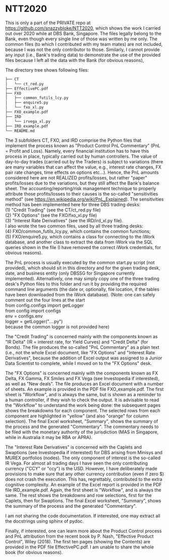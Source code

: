 # NTT2020

This is only a part of the PRIVATE repo at https://github.com/snazzybloke/NTT2020,
which shows the work I carried out over 2020 while at DBS Bank, Singapore.
The files legally belong to the Bank, even though every single line of those
was written by me only.
The common files (to which I contributed with my team mates) are not included, because
I was not the only contributor to those.
Similarly, I cannot provide any input (i.e., Bank's trading data) to demonstrate the use
of the provided files because I left all the data with the Bank (for obvious reasons),

The directory tree shows following files:
```bash
├── CT
│   └── ct_red.py
├── EffectivePC.pdf
├── FXO
│   ├── common_futils_lcy.py
│   ├── enquire5.py
│   └── fxo_xl.py
├── FXO_example.pdf
├── IRD
│   └── irvega_xl.py
├── IRD_example.pdf
└── README.md
```
The 3 subfolders CT, FXO, and IRD comprise the Python files that implement the
process known as "Product Control PnL Commentary"  (PnL = Profit and Loss).
Namely, every financial institution has to have this process in place, typically
carried out by human controllers.
The value of day-to-day trades (carried out by the Traders) is subject to
variations (there are many variables that can affect the value, e.g., interest
rate changes, FX pair rate changes, time effects on options etc...).
Hence, the PnL amounts considered here are not REALIZED profits/losses, but
rather "paper" profits/losses due to the variations, but they still affect the
Bank's balance sheet.
The accounting/reporting/risk management technique to properly attribute those
profits/losses to their causes is the so-called "sensitivities method"
(see https://en.wikipedia.org/wiki/PnL_Explained).
The sensitivities method has been implemented here for three DBS trading desks:  
(1) "Credit Trading" (see the CT/ct_red.py file)  
(2) "FX Options" (see the FXO/fxo_xl.py file)  
(3) "Interest Rate Derivatives" (see the IRD/ird_xl.py file).  
I also wrote the two common files, used by all three trading desks:  
(4) FXO/common_futils_lcy.py, which contains the common functions;  
(5) FXO/enquire5.py, which contains a class for connecting to the iWork database,
                 and another class to extract the data from iWork via the SQL
                 queries shown in the file (I have removed the correct iWork
                 credentials, for obvious reasons).

The PnL process is usually executed by the common start.py script (not provided),
which should sit in this directory and for the given trading desk, date, and
business entity (only DBSSG for Singapore currently implemented).
Alternatively, one may simply copy one of the three trading desk's Python
files to this folder and run it by providing the required command line
arguments (the date or, optionally, file location, if the tables have been
downloaded from the iWork database).
(Note: one can safely comment out the four lines at the start  
from config.configs import getLogger  
from config import configs  
env = configs.env  
logger = getLogger("....py")  
because the common logger is not provided here)


The "Credit Trading" is concerned mainly with the components known as
"IR Delta" (IR = interest rate, for Yield Curves) and "Credit Delta" (for Bonds).
The file produces the so-called "PnL Commentary" as a plain text
(i.e., not the whole Excel document, like "FX Options" and "Interest Rate
Derivatives", because the addition of Excel output was assigned to a Junior Data
Scientist to complete, while I moved on to the "FX Options" desk.

The "FX Options" is concerned mainly with the components known as FX Delta,
FX Gamma, FX Smiles and FX Vega (see Investopedia if interested), as well as
"New deals". The file produces an Excel document with a number of sheets.
An example is provided in the PDF file FXO_example.pdf.
The first sheet is "Workflow", and is always the same, but is shown as
a reminder to a human controller, if they wish to check the output.
It is advisable to read the "Workflow" to understand the work being done:
the subsequent pages shows the breakdowns for each component.
The selected rows from each component are highlighted in "yellow"
(and also "orange" for column selection).
The final Excel worksheet, "Summary", shows the summary of the process and the
generated "Commentary". The commentary needs to be filed with the monetary
authority of the jurisdiction (MAS in Singapore, while in Australia it may be RBA or APRA).

The "Interest Rate Derivatives" is concerned with the Caplets and Swaptions
(see Investopedia if interested) for DBS arising from Minisys and MUREX
portfolios (nodes).
The only component of interest is the so-called IR Vega. For almost all
trading days I have seen the only contributing currency ("CCY" or "ccy") is the USD.
However, I have deliberately made provisions to make sure that any other currency
contribution (even if zero $) does not crash the execution.
This has, regrettably, contributed to the extra cognitive complexity.
An example of the Excel report is provided in the PDF file IRD_example.pdf.
Again, the first sheet is "Workflow", and is always the same.
The rest shows the breakdowns and row selections, first for the Caplets,
then for Swaptions. The final Excel worksheet, "Summary", shows the summary
of the process and the generated "Commentary".

I am not sharing the code documentation.
If interested, one may extract all the docstrings using sphinx of pydoc.

Finally, if interested, one can learn more about the Product Control process
and PnL attribution from the recent book by P. Nash, "Effective Product Control",
Wiley (2018). The first ten pages (showing the Contents) are provided in the
PDF file EffectivePC.pdf. I am unable to share the whole book (for obvious reasons).
